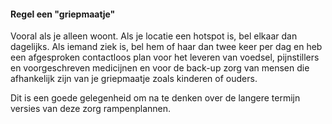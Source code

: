 #### Regel een "griepmaatje"

Vooral als je alleen woont. Als je locatie een hotspot is, bel elkaar dan dagelijks. Als iemand ziek is, bel hem of haar dan twee keer per dag en heb een afgesproken contactloos plan voor het leveren van voedsel, pijnstillers en voorgeschreven medicijnen en voor de back-up zorg van mensen die afhankelijk zijn van je griepmaatje zoals kinderen of ouders.

Dit is een goede gelegenheid om na te denken over de langere termijn versies van deze zorg rampenplannen.
